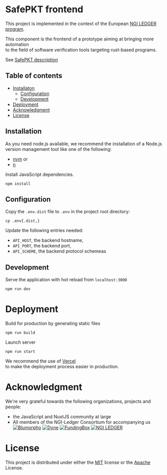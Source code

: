 # SafePKT frontend

This project is implemented in the context of the European [NGI LEDGER program](https://ledger-3rd-open-call.fundingbox.com/).

This component is the frontend of a prototype aiming at bringing more automation  
to the field of software verification tools targeting rust-based programs.

See [SafePKT description](https://ledgerproject.github.io/home/#/teams/SafePKT)

## Table of contents

 - [Installaton](#installation)
   - [Configuration](#configuration)
   - [Development](#development)
 - [Deployment](#deployment)
 - [Acknowledgment](#acknowledgment)
 - [License](#license)

## Installation

As you need node.js available,
we recommend the installation of a Node.js version management tool like one of the following:
 - [nvm](https://github.com/nvm-sh/nvm) or
 - [n](https://github.com/tj/n)

Install JavaScript dependencies.

```shell
npm install
```

## Configuration

Copy the `.env.dist` file to `.env` in the project root directory:

```shell
cp .env{.dist,}
```

Update the following entries needed:
 - `API_HOST`, the backend hostname,
 - `API_PORT`, the backend port,
 - `API_SCHEME`, the backend protocol schemeas

## Development

Serve the application with hot reload from `localhost:3000`

```shell
npm run dev
```

# Deployment

Build for production by generating static files

```shell
npm run build
```

Launch server

```shell
npm run start
```

We recommend the use of [Vercel](https://vercel.com)  
to make the deployment process easier in production.

# Acknowledgment

We're very grateful towards the following organizations, projects and people:
 - the JavaScript and NuxtJS community at large
 - All members of the NGI-Ledger Consortium for accompanying us  
  [![Blumorpho](../main/docs/img/blumorpho-logo.png?raw=true)](https://www.blumorpho.com/) [![Dyne](../main/docs/img/dyne-logo.png?raw=true)](https://www.dyne.org/ledger/) [![FundingBox](../main/docs/img/funding-box-logo.png?raw=true)](https://fundingbox.com/) [![NGI LEDGER](../main/docs/img/ledger-eu-logo.png?raw=true)](https://ledger-3rd-open-call.fundingbox.com/)

# License

This project is distributed under either the [MIT](../../blob/main/LICENSE-MIT) license or the [Apache](../../blob/main/LICENSE-APACHE) License.
